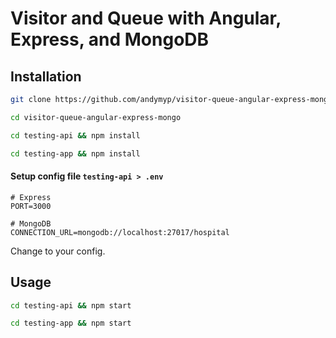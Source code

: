 # Visitor and Queue with Angular, Express, and MongoDB

## Installation

```bash
git clone https://github.com/andymyp/visitor-queue-angular-express-mongo.git
```

```bash
cd visitor-queue-angular-express-mongo
```

```bash
cd testing-api && npm install
```

```bash
cd testing-app && npm install
```

#### Setup config file `testing-api > .env`

```text
# Express
PORT=3000

# MongoDB
CONNECTION_URL=mongodb://localhost:27017/hospital
```

Change to your config.

## Usage

```bash
cd testing-api && npm start
```

```bash
cd testing-app && npm start
```
